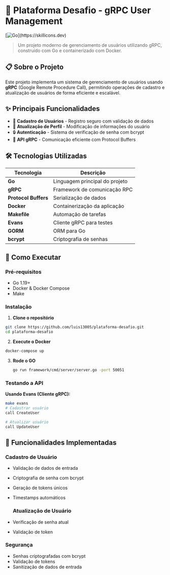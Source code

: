 # 🚀 Plataforma Desafio - gRPC User Management

[![Go](https://skillicons.dev/icons?i=go,docker,)](https://skillicons.dev)

> Um projeto moderno de gerenciamento de usuários utilizando gRPC, construído com Go e containerizado com Docker.

## 📋 Sobre o Projeto

Este projeto implementa um sistema de gerenciamento de usuários usando **gRPC** (Google Remote Procedure Call), permitindo operações de cadastro e atualização de usuários de forma eficiente e escalável.

## ✨ Principais Funcionalidades

- 🔐 **Cadastro de Usuários** - Registro seguro com validação de dados
- 📝 **Atualização de Perfil** - Modificação de informações do usuário
- 🔒 **Autenticação** - Sistema de verificação de senha com bcrypt
- 📡 **API gRPC** - Comunicação eficiente com Protocol Buffers

## 🛠️ Tecnologias Utilizadas

| Tecnologia | Descrição |
|------------|-----------|
| **Go** | Linguagem principal do projeto |
| **gRPC** | Framework de comunicação RPC |
| **Protocol Buffers** | Serialização de dados |
| **Docker** | Containerização da aplicação |
| **Makefile** | Automação de tarefas |
| **Evans** | Cliente gRPC para testes |
| **GORM** | ORM para Go |
| **bcrypt** | Criptografia de senhas |

## 🚀 Como Executar

### Pré-requisitos

- Go 1.19+
- Docker & Docker Compose
- Make

### Instalação

1. **Clone o repositório**
```bash
git clone https://github.com/luis13005/plataforma-desafio.git
cd plataforma-desafio
```
2. **Execute o Docker**
```bash
docker-compose up
```
3. **Rode o GO**
   ```bash
   go run framework/cmd/server/server.go -port 50051
   ```
### Testando a API

**Usando Evans (Cliente gRPC):**
```bash
make evans
# Cadastrar usuário
call CreateUser

# Atualizar usuário
call UpdateUser
```
## 🌟 Funcionalidades Implementadas

### Cadastro de Usuário
- Validação de dados de entrada
- Criptografia de senha com bcrypt
- Geração de tokens únicos
- Timestamps automáticos

  ### Atualização de Usuário
- Verificação de senha atual
- Validação de token

### Segurança
- Senhas criptografadas com bcrypt
- Validação de tokens
- Sanitização de dados de entrada
